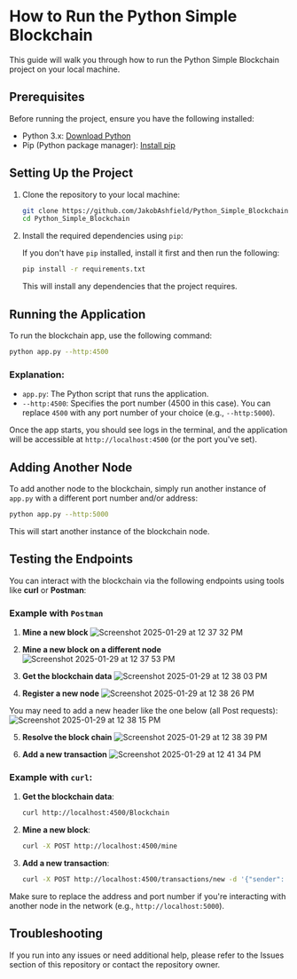
# How to Run the Python Simple Blockchain

This guide will walk you through how to run the Python Simple Blockchain project on your local machine.

## Prerequisites

Before running the project, ensure you have the following installed:

- Python 3.x: [Download Python](https://www.python.org/downloads/)
- Pip (Python package manager): [Install pip](https://pip.pypa.io/en/stable/installation/)

## Setting Up the Project

1. Clone the repository to your local machine:

   ```bash
   git clone https://github.com/JakobAshfield/Python_Simple_Blockchain.git
   cd Python_Simple_Blockchain
   ```

2. Install the required dependencies using `pip`:

   If you don't have `pip` installed, install it first and then run the following:

   ```bash
   pip install -r requirements.txt
   ```

   This will install any dependencies that the project requires.

## Running the Application

To run the blockchain app, use the following command:

```bash
python app.py --http:4500
```

### Explanation:
- `app.py`: The Python script that runs the application.
- `--http:4500`: Specifies the port number (4500 in this case). You can replace `4500` with any port number of your choice (e.g., `--http:5000`).

Once the app starts, you should see logs in the terminal, and the application will be accessible at `http://localhost:4500` (or the port you've set).

## Adding Another Node

To add another node to the blockchain, simply run another instance of `app.py` with a different port number and/or address:

```bash
python app.py --http:5000
```

This will start another instance of the blockchain node.

## Testing the Endpoints

You can interact with the blockchain via the following endpoints using tools like **curl** or **Postman**:

### Example with `Postman`

1. **Mine a new block**
![Screenshot 2025-01-29 at 12 37 32 PM](https://github.com/user-attachments/assets/fad24c3f-745d-4ef3-a93b-5ac51eabd18e)

2. **Mine a new block on a different node**
![Screenshot 2025-01-29 at 12 37 53 PM](https://github.com/user-attachments/assets/22867513-d472-4f0a-b508-7b37efb56782)

3. **Get the blockchain data**
![Screenshot 2025-01-29 at 12 38 03 PM](https://github.com/user-attachments/assets/c4c15ebe-b756-484e-b6ae-ff0421e7488d)

4. **Register a new node**
![Screenshot 2025-01-29 at 12 38 26 PM](https://github.com/user-attachments/assets/2e6b7aae-c802-4504-b8f4-84783c2671cc)

You may need to add a new header like the one below (all Post requests):
![Screenshot 2025-01-29 at 12 38 15 PM](https://github.com/user-attachments/assets/55cb904b-b998-4d29-a466-29f48cc8c744)

5. **Resolve the block chain**
![Screenshot 2025-01-29 at 12 38 39 PM](https://github.com/user-attachments/assets/c948d9cf-5760-4c83-be9f-077f7e670c53)

6. **Add a new transaction**
![Screenshot 2025-01-29 at 12 41 34 PM](https://github.com/user-attachments/assets/a80a3610-9be2-4b7f-9ba7-99d9a4125078)


### Example with `curl`:

1. **Get the blockchain data**:

   ```bash
   curl http://localhost:4500/Blockchain
   ```

2. **Mine a new block**:

   ```bash
   curl -X POST http://localhost:4500/mine
   ```

3. **Add a new transaction**:

   ```bash
   curl -X POST http://localhost:4500/transactions/new -d '{"sender": "A", "recipient": "B", "amount": 5}'
   ```

Make sure to replace the address and port number if you're interacting with another node in the network (e.g., `http://localhost:5000`).

## Troubleshooting

If you run into any issues or need additional help, please refer to the Issues section of this repository or contact the repository owner.

